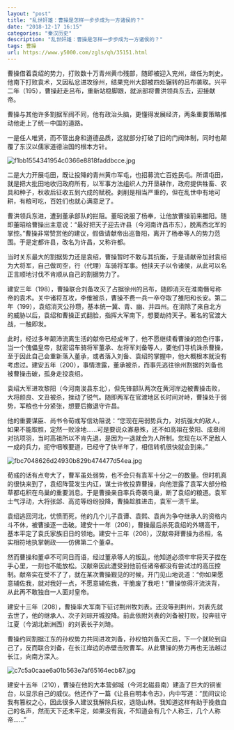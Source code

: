 ```yaml
---
layout: "post"
title: "乱世奸雄：曹操是怎样一步步成为一方诸侯的？"
date: "2018-12-17 16:15"
categories: "秦汉历史"
description: "乱世奸雄：曹操是怎样一步步成为一方诸侯的？"
tags: 曹操
url: https://www.y5000.com/zgls/qh/35151.html
---
```






曹操借着袁绍的势力，打败数十万青州黄巾残部，随即被迎入兖州，继任为刺史。他南下打败袁术，又因私忿进攻徐州，结果兖州大部被四处辗转的吕布袭取。兴平二年（195），曹操赶走吕布，重新站稳脚跟，就派部将曹洪领兵东去，迎接献帝。

曹操与其他许多割据军阀不同，他有政治头脑，更懂得发展经济，两条重要策略推动他走上了统一中国的道路。

一是任人唯贤，而不管出身和道德品质，这就部分打破了旧的门阀体制，同时也颠覆了东汉以儒家道德治国的根本方针。

![f1bb1554341954c0366e8818faddbcce.jpg](https://img.y5000.com/uploads/allimg/181019/f1bb1554341954c0366e8818faddbcce.jpg)

二是大力开展屯田，既让投降的青州黄巾军屯，也招募流亡百姓民屯。所谓屯田，就是把大批田地收归政府所有，以军事方法组织人力开垦耕作，政府提供牲畜、农具和种子，秋收后征收五到六成的赋税。剥削是相当严重的，但在乱世中有地可耕，有粮可吃，百姓们也就心满意足了。

曹洪领兵东进，遭到董承部队的拦阻。董昭说服了杨奉，让他放曹操前来雒阳。随即董昭给曹操出主意说：“最好把天子迎去许县（今河南许昌市东），脱离西北军的掌控。”曹操非常赞赏他的建议，假做请献帝出巡鲁阳，离开了杨奉等人的势力范围。于是定都许县，改名为许昌，又称许都。

当时关东最大的割据势力还是袁绍，曹操暂时不敢与其抗衡，于是请献帝加封袁绍为大将军，自己做司空，行（代理）车骑将军事。他挟天子以令诸侯，从此可以名正言顺地讨伐不肯顺从自己的割据势力了。

建安三年（198），曹操联合刘备攻灭了占据徐州的吕布，随即消灭在淮南僭号称帝的袁术。关中诸将互攻，李傕被杀，曹操不费一兵一卒夺取了雒阳和长安。第二年（199），袁绍消灭公孙瓒，基本统一冀、青、幽、并四州。在消除了来自北方的威胁以后，袁绍和曹操正式翻脸，指挥大军南下，想要劫持天子。著名的官渡大战，一触即发。

此时，经过多年颠沛流离生活的献帝已经成年了，他不愿继续看曹操的脸色行事，当一个傀儡皇帝，就密诏车骑将军董承、左将军刘备等人，要他们寻机诛杀曹操，至于因此自己会重新落入董承，或者落入刘备、袁绍的掌握中，他大概根本就没有考虑过。建安五年（200），事情泄露，董承被杀，而事先逃往徐州割据的刘备也被曹操击破，孤身走投袁绍。

袁绍大军进攻黎阳（今河南浚县东北），但先锋部队两次在黄河岸边被曹操击败，大将颜良、文丑被杀，挫动了锐气。随即两军在官渡地区长时间对峙，曹操处于弱势，军粮也十分紧张，想要后撤退守许昌。

他的重要谋臣、尚书令荀彧写信劝阻说：“您现在用弱势兵力，对抗强大的敌人，如果不能取胜，定然一败涂地……可是要说众寡悬殊，还不如高祖在荥阳、成皋间对抗项羽，当时高祖所以不肯先退，是因为一退就会为人所制。您现在以不足敌人一成的兵力，扼守咽喉要道，已经守了快半年了，相信转机很快就会到来。”

![fbc7048626d24930b829b474477d54ea.jpg](https://img.y5000.com/uploads/allimg/181019/fbc7048626d24930b829b474477d54ea.jpg)

荀彧的话有点夸大了，曹军虽处弱势，也不会只有袁军十分之一的数量。但时机真的很快来到了，袁绍阵营发生内讧，谋士许攸投靠曹操，向他泄露了袁军大部分粮草都屯积在乌巢的重要消息。于是曹操亲自率兵奇袭乌巢，断了袁绍的粮道。袁军士气浮动，大将张郃、高览等纷纷投降，曹操趁胜进击，袁军一溃千里。

袁绍逃回河北，忧愤而死，他的几个儿子袁谭、袁熙、袁尚为争夺继承人的资格内斗不休，被曹操逐一击破。建安十一年（206），曹操最后杀死袁绍的外甥高干，基本平定了袁氏家族旧日的领地。建安十三年（208），汉献帝拜曹操为丞相，名实相符地执掌朝政——仿佛第二个董卓。

然而曹操和董卓不可同日而语，经过董承等人的叛乱，他知道必须牢牢将天子捏在手心里，一刻也不能放松。汉献帝因此遭受到他前任诸帝都没有尝试过的高压控制。献帝实在受不了了，就在某次曹操觐见的时候，开门见山地说道：“你如果愿意辅佐我，就对我好一点，不愿意辅佐我，干脆废了我吧！”曹操惊得汗流浃背，从此再不敢独自一人面对皇帝。

建安十三年（208），曹操率大军南下征讨荆州牧刘表。还没等到荆州，刘表先就去世了，他的继承人、次子刘琮开城投降。前此依附刘表的刘备被打败，投奔驻守江夏（今湖北新洲西）的刘表长子刘琦。

曹操约同割据江东的孙权势力共同进攻刘备，孙权怕刘备灭亡后，下一个就轮到自己了，反而联合刘备，在长江岸边的赤壁击败曹军。从此曹操的势力再也无法越过长江，向南方深入。

![c7c5a0caae6a01b563e7af65164ecb87.jpg](https://img.y5000.com/uploads/allimg/181019/c7c5a0caae6a01b563e7af65164ecb87.jpg)

建安十五年（210），曹操在他的大本营邺城（今河北磁县南）建造了巨大的铜雀台，以显示自己的威仪。他还作了一篇《让县自明本令志》，内中写道：“民间议论我有篡权之心，因此很多人建议我解除兵权，退隐山林。我知道这样有助于挽救自己的名声，然而天下还未平定，如果没有我，不知道会有几个人称王，几个人称帝……”
